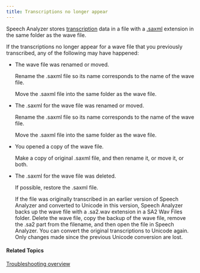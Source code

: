 ```yaml
---
title: Transcriptions no longer appear
---
```


Speech Analyzer stores [transcription](../user-interface/menus/edit/transcription/overview) data in a file with a [.saxml](../user-interface/menus/file/saxml) extension in the same folder as the wave file.

If the transcriptions no longer appear for a wave file that you previously transcribed, any of the following may have happened:

- The wave file was renamed or moved.

    Rename the .saxml file so its name corresponds to the name of the wave file.

    Move the .saxml file into the same folder as the wave file.

- The .saxml for the wave file was renamed or moved.

    Rename the .saxml file so its name corresponds to the name of the wave file.

    Move the .saxml file into the same folder as the wave file.

- You opened a copy of the wave file.

    Make a copy of original .saxml file, and then rename it, or move it, or both.

- The .saxml for the wave file was deleted.

    If possible, restore the .saxml file.

    If the file was originally transcribed in an earlier version of Speech Analyzer and converted to Unicode in this version, Speech Analyzer backs up the wave file with a .sa2.wav extension in a SA2 Wav Files folder. Delete the wave file, copy the backup of the wave file, remove the .sa2 part from the filename, and then open the file in Speech Analyzer. You can convert the original transcriptions to Unicode again. Only changes made since the previous Unicode conversion are lost.

#### **Related Topics**
[Troubleshooting overview](overview)
